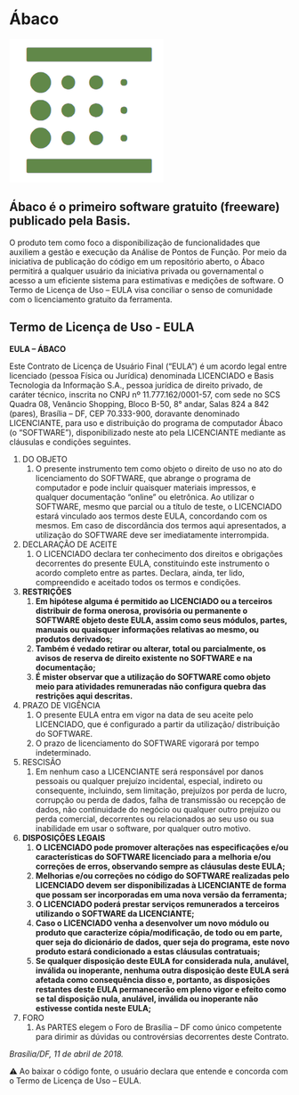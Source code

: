 # Ábaco

![Logo Ábaco](img/Logo-Produto-Abaco.png)

## Ábaco é o primeiro software gratuito (freeware) publicado pela Basis.

O produto tem como foco a disponibilização de funcionalidades que auxiliem a gestão e execução da Análise de Pontos de Função. Por meio da iniciativa de publicação do código em um repositório aberto, o Ábaco permitirá a qualquer usuário da iniciativa privada ou governamental o acesso a um eficiente sistema para estimativas e medições de software. O Termo de Licença de Uso – EULA visa conciliar o senso de comunidade com o licenciamento gratuito da ferramenta.

## Termo de Licença de Uso - EULA


**EULA – ÁBACO**

Este Contrato de Licença de Usuário Final (“EULA”) é um acordo legal entre licenciado (pessoa Física ou Jurídica) denominada LICENCIADO e Basis Tecnologia da Informação S.A., pessoa jurídica de direito privado, de caráter técnico, inscrita no CNPJ nº 11.777.162/0001-57, com sede no SCS Quadra 08, Venâncio Shopping, Bloco B-50, 8° andar, Salas 824 a 842 (pares), Brasília – DF, CEP 70.333-900, doravante denominado LICENCIANTE, para uso e distribuição do programa de computador Ábaco (o “SOFTWARE”), disponibilizado neste ato pela LICENCIANTE mediante as cláusulas e condições seguintes.

1. DO OBJETO
   1. O presente instrumento tem como objeto o direito de uso no ato do licenciamento do SOFTWARE, que abrange o programa de computador e pode incluir quaisquer materiais impressos, e qualquer documentação “online” ou eletrônica. Ao utilizar o SOFTWARE, mesmo que parcial ou a título de teste, o LICENCIADO estará vinculado aos termos deste EULA, concordando com os mesmos. Em caso de discordância dos termos aqui apresentados, a utilização do SOFTWARE deve ser imediatamente interrompida.
1. DECLARAÇÃO DE ACEITE
   1. O LICENCIADO declara ter conhecimento dos direitos e obrigações decorrentes do presente EULA, constituindo este instrumento o acordo completo entre as partes. Declara, ainda, ter lido, compreendido e aceitado todos os termos e condições.
1. **RESTRIÇÕES**
   1. **Em hipótese alguma é permitido ao LICENCIADO ou a terceiros distribuir de forma onerosa, provisória ou permanente o SOFTWARE objeto deste EULA, assim como seus módulos, partes, manuais ou quaisquer informações relativas ao mesmo, ou produtos derivados;**
   1. **Também é vedado retirar ou alterar, total ou parcialmente, os avisos de reserva de direito existente no SOFTWARE e na documentação;**
   1. **É mister observar que a utilização do SOFTWARE como objeto meio para atividades remuneradas não configura quebra das restrições aqui descritas.**
1. PRAZO DE VIGÊNCIA
   1. O presente EULA entra em vigor na data de seu aceite pelo LICENCIADO, que é configurado a partir da utilização/ distribuição do SOFTWARE.
   1. O prazo de licenciamento do SOFTWARE vigorará por tempo indeterminado.
1. RESCISÃO
   1. Em nenhum caso a LICENCIANTE será responsável por danos pessoais ou qualquer prejuízo incidental, especial, indireto ou consequente, incluindo, sem limitação, prejuízos por perda de lucro, corrupção ou perda de dados, falha de transmissão ou recepção de dados, não continuidade do negócio ou qualquer outro prejuízo ou perda comercial, decorrentes ou relacionados ao seu uso ou sua inabilidade em usar o software, por qualquer outro motivo.
1. **DISPOSIÇÕES LEGAIS**
   1. **O LICENCIADO pode promover alterações nas especificações e/ou características do SOFTWARE licenciado para a melhoria e/ou correções de erros, observando sempre as cláusulas deste EULA;**
   1. **Melhorias e/ou correções no código do SOFTWARE realizadas pelo LICENCIADO devem ser disponibilizadas à LICENCIANTE de forma que possam ser incorporadas em uma nova versão da ferramenta;**
   1. **O LICENCIADO poderá prestar serviços remunerados a terceiros utilizando o SOFTWARE da LICENCIANTE;**
   1. **Caso o LICENCIADO venha a desenvolver um novo módulo ou produto que caracterize cópia/modificação, de todo ou em parte, quer seja do dicionário de dados, quer seja do programa, este novo produto estará condicionado a estas cláusulas contratuais;**
   1. **Se qualquer disposição deste EULA for considerada nula, anulável, inválida ou inoperante, nenhuma outra disposição deste EULA será afetada como consequência disso e, portanto, as disposições restantes deste EULA permanecerão em pleno vigor e efeito como se tal disposição nula, anulável, inválida ou inoperante não estivesse contida neste EULA;**
1. FORO
   1. As PARTES elegem o Foro de Brasília – DF como único competente para dirimir as dúvidas ou controvérsias decorrentes deste Contrato.
   
*Brasília/DF, 11 de abril de 2018.*

:warning: Ao baixar o código fonte, o usuário declara que entende e concorda com o Termo de Licença de Uso – EULA.

